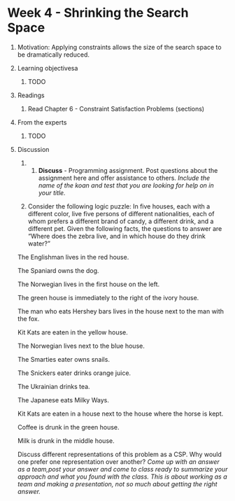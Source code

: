 # Week 4 - Shrinking the Search Space

1. Motivation: Applying constraints allows the size of the search space to be dramatically reduced.

1. Learning objectivesa

    1. TODO 

1. Readings
    1.  Read Chapter 6 - Constraint Satisfaction Problems (sections)

1. From the experts

    1.  TODO

1. Discussion

    1. 1. **Discuss** - Programming assignment. Post questions about the assignment here and offer assistance to others.  _Include the name of the koan and test that you are looking for help on  in your title._

    1. Consider the following logic puzzle: In five houses, each with a different color, live five persons of different nationalities, each of whom prefers a different brand of candy, a different drink, and a different pet. Given the following facts, the questions to answer are “Where does the zebra live, and in which house do they drink water?”

    The Englishman lives in the red house.

    The Spaniard owns the dog.

    The Norwegian lives in the first house on the left.

    The green house is immediately to the right of the ivory house.

    The man who eats Hershey bars lives in the house next to the man with the fox.

    Kit Kats are eaten in the yellow house.

    The Norwegian lives next to the blue house.

    The Smarties eater owns snails.

    The Snickers eater drinks orange juice.

    The Ukrainian drinks tea.

    The Japanese eats Milky Ways.

    Kit Kats are eaten in a house next to the house where the horse is kept.

    Coffee is drunk in the green house.

    Milk is drunk in the middle house.

    Discuss different representations of this problem as a CSP. Why would one prefer one representation over another?  _Come up with an answer as a team,post your answer and come to class ready to summarize your approach and what you found with the class.  This is about working as a team and making a presentation, not so much about getting the right answer._
